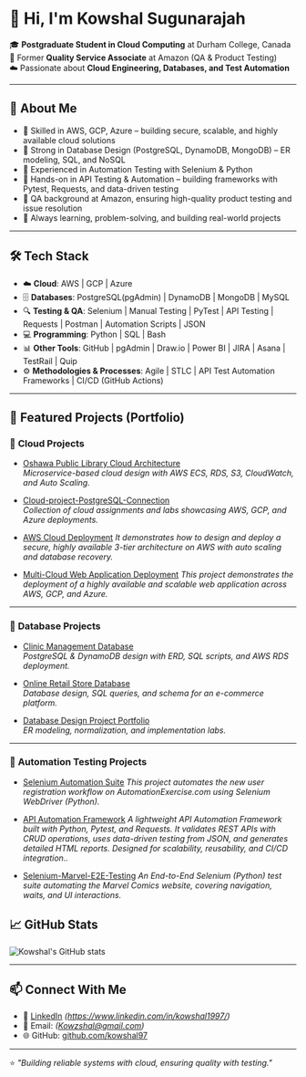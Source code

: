 # 👋 Hi, I'm Kowshal Sugunarajah  

🎓 **Postgraduate Student in Cloud Computing** at Durham College, Canada  
💼 Former **Quality Service Associate** at Amazon (QA & Product Testing)  
☁️ Passionate about **Cloud Engineering, Databases, and Test Automation**  

---

## 🚀 About Me
- 🔹 Skilled in AWS, GCP, Azure – building secure, scalable, and highly available cloud solutions
- 🔹 Strong in Database Design (PostgreSQL, DynamoDB, MongoDB) – ER modeling, SQL, and NoSQL
- 🔹 Experienced in Automation Testing with Selenium & Python
- 🔹 Hands-on in API Testing & Automation – building frameworks with Pytest, Requests, and data-driven testing
- 🔹 QA background at Amazon, ensuring high-quality product testing and issue resolution
- 🔹 Always learning, problem-solving, and building real-world projects


---

## 🛠️ Tech Stack
- ☁️ **Cloud**: AWS | GCP | Azure
- 🗄️ **Databases**: PostgreSQL(pgAdmin) | DynamoDB | MongoDB | MySQL
- 🔍 **Testing & QA**: Selenium | Manual Testing | PyTest | API Testing | Requests | Postman | Automation Scripts | JSON
- 💻 **Programming**: Python | SQL | Bash
- 📊 **Other Tools**: GitHub | pgAdmin | Draw.io | Power BI | JIRA | Asana | TestRail | Quip
- ⚙️ **Methodologies & Processes**: Agile | STLC | API Test Automation Frameworks | CI/CD (GitHub Actions)

---

## 📂 Featured Projects (Portfolio)

### 🔹 **Cloud Projects**
- [Oshawa Public Library Cloud Architecture](https://github.com/kowshal97/Oshawa-Public-Library-Cloud-Architecture)  
  *Microservice-based cloud design with AWS ECS, RDS, S3, CloudWatch, and Auto Scaling.*  

- [Cloud-project-PostgreSQL-Connection](https://github.com/kowshal97/cloud-project-PostgreSQL-Connection)  
  *Collection of cloud assignments and labs showcasing AWS, GCP, and Azure deployments.*

- [AWS Cloud Deployment](https://github.com/kowshal97/AWS-Cloud-Deployment)
  *It demonstrates how to design and deploy a secure, highly available 3-tier architecture on AWS with auto scaling and database recovery.*

- [Multi-Cloud Web Application Deployment](https://github.com/kowshal97/Multi-Cloud-Web-Server-Deployment)
 *This project demonstrates the deployment of a highly available and scalable web application across AWS, GCP, and Azure.*

---

### 🔹 **Database Projects**
- [Clinic Management Database](https://github.com/kowshal97/clinic-management-database)  
  *PostgreSQL & DynamoDB design with ERD, SQL scripts, and AWS RDS deployment.*  

- [Online Retail Store Database](https://github.com/kowshal97/Online-Retail-Store-database)  
  *Database design, SQL queries, and schema for an e-commerce platform.*  

- [Database Design Project Portfolio](https://github.com/kowshal97/Database-design-project-)  
  *ER modeling, normalization, and implementation labs.*  

---

### 🔹 **Automation Testing Projects**
- [Selenium Automation Suite](https://github.com/kowshal97/Automation-Project-New-User-Signup) 
  *This project automates the new user registration workflow on AutomationExercise.com using Selenium WebDriver (Python).*  

- [API Automation Framework](https://github.com/kowshal97/API-Automation-Framework)
  *A lightweight API Automation Framework built with Python, Pytest, and Requests. It validates REST APIs with CRUD operations, uses data-driven testing from JSON, and generates detailed HTML reports. Designed for scalability, reusability, and CI/CD integration..*

- [Selenium-Marvel-E2E-Testing](https://github.com/kowshal97/Selenium-Marvel-E2E-Testing)
  *An End-to-End Selenium (Python) test suite automating the Marvel Comics website, covering navigation, waits, and UI interactions.*


## 📈 GitHub Stats
![Kowshal's GitHub stats](https://github-readme-stats.vercel.app/api?username=kowshal97&show_icons=true&theme=tokyonight)  

---

## 📫 Connect With Me
- 💼 [LinkedIn](https://www.linkedin.com/) *(https://www.linkedin.com/in/kowshal1997/)*  
- 📧 Email: *(Kowzshal@gmail.com)*  
- 🌐 GitHub: [github.com/kowshal97](https://github.com/kowshal97)  

---

⭐ *"Building reliable systems with cloud, ensuring quality with testing."*
